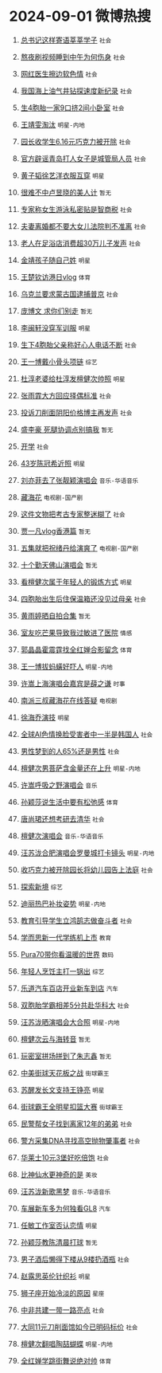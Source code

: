 # 2024-09-01 微博热搜 
1. [总书记这样寄语莘莘学子](https://m.weibo.cn/search?containerid=100103type%3D1%26t%3D10%26q%3D%23%E6%80%BB%E4%B9%A6%E8%AE%B0%E8%BF%99%E6%A0%B7%E5%AF%84%E8%AF%AD%E8%8E%98%E8%8E%98%E5%AD%A6%E5%AD%90%23&stream_entry_id=51&isnewpage=1&extparam=seat%3D1%26stream_entry_id%3D51%26pos%3D0%26q%3D%2523%25E6%2580%25BB%25E4%25B9%25A6%25E8%25AE%25B0%25E8%25BF%2599%25E6%25A0%25B7%25E5%25AF%2584%25E8%25AF%25AD%25E8%258E%2598%25E8%258E%2598%25E5%25AD%25A6%25E5%25AD%2590%2523%26cate%3D10103%26c_type%3D51%26dgr%3D0%26filter_type%3Drealtimehot%26display_time%3D1725135976%26pre_seqid%3D1725135976408023186121) `社会` 

2. [熬夜刷视频睡到中午为何伤身](https://m.weibo.cn/search?containerid=100103type%3D1%26t%3D10%26q%3D%23%E7%86%AC%E5%A4%9C%E5%88%B7%E8%A7%86%E9%A2%91%E7%9D%A1%E5%88%B0%E4%B8%AD%E5%8D%88%E4%B8%BA%E4%BD%95%E4%BC%A4%E8%BA%AB%23&stream_entry_id=31&isnewpage=1&extparam=seat%3D1%26c_type%3D31%26lcate%3D5001%26cate%3D5001%26q%3D%2523%25E7%2586%25AC%25E5%25A4%259C%25E5%2588%25B7%25E8%25A7%2586%25E9%25A2%2591%25E7%259D%25A1%25E5%2588%25B0%25E4%25B8%25AD%25E5%258D%2588%25E4%25B8%25BA%25E4%25BD%2595%25E4%25BC%25A4%25E8%25BA%25AB%2523%26stream_entry_id%3D31%26pos%3D0%26band_rank%3D1%26flag%3D2%26realpos%3D1%26dgr%3D0%26filter_type%3Drealtimehot%26display_time%3D1725135976%26pre_seqid%3D1725135976408023186121) `社会` 

3. [网红医生擦边软色情](https://m.weibo.cn/search?containerid=100103type%3D1%26t%3D10%26q%3D%23%E7%BD%91%E7%BA%A2%E5%8C%BB%E7%94%9F%E6%93%A6%E8%BE%B9%E8%BD%AF%E8%89%B2%E6%83%85%23&stream_entry_id=31&isnewpage=1&extparam=seat%3D1%26c_type%3D31%26lcate%3D5001%26cate%3D5001%26q%3D%2523%25E7%25BD%2591%25E7%25BA%25A2%25E5%258C%25BB%25E7%2594%259F%25E6%2593%25A6%25E8%25BE%25B9%25E8%25BD%25AF%25E8%2589%25B2%25E6%2583%2585%2523%26stream_entry_id%3D31%26pos%3D1%26band_rank%3D2%26flag%3D2%26realpos%3D2%26dgr%3D0%26filter_type%3Drealtimehot%26display_time%3D1725135976%26pre_seqid%3D1725135976408023186121) `社会` 

4. [我国海上油气井钻探速度新纪录](https://m.weibo.cn/search?containerid=100103type%3D1%26t%3D10%26q%3D%23%E6%88%91%E5%9B%BD%E6%B5%B7%E4%B8%8A%E6%B2%B9%E6%B0%94%E4%BA%95%E9%92%BB%E6%8E%A2%E9%80%9F%E5%BA%A6%E6%96%B0%E7%BA%AA%E5%BD%95%23&stream_entry_id=31&isnewpage=1&extparam=seat%3D1%26c_type%3D31%26lcate%3D5001%26cate%3D5001%26q%3D%2523%25E6%2588%2591%25E5%259B%25BD%25E6%25B5%25B7%25E4%25B8%258A%25E6%25B2%25B9%25E6%25B0%2594%25E4%25BA%2595%25E9%2592%25BB%25E6%258E%25A2%25E9%2580%259F%25E5%25BA%25A6%25E6%2596%25B0%25E7%25BA%25AA%25E5%25BD%2595%2523%26stream_entry_id%3D31%26pos%3D2%26band_rank%3D3%26flag%3D0%26realpos%3D3%26dgr%3D0%26filter_type%3Drealtimehot%26display_time%3D1725135976%26pre_seqid%3D1725135976408023186121) `社会` 

5. [生4胞胎一家9口挤2间小卧室](https://m.weibo.cn/search?containerid=100103type%3D1%26t%3D10%26q%3D%23%E7%94%9F4%E8%83%9E%E8%83%8E%E4%B8%80%E5%AE%B69%E5%8F%A3%E6%8C%A42%E9%97%B4%E5%B0%8F%E5%8D%A7%E5%AE%A4%23&stream_entry_id=31&isnewpage=1&extparam=seat%3D1%26c_type%3D31%26lcate%3D5001%26cate%3D5001%26q%3D%2523%25E7%2594%259F4%25E8%2583%259E%25E8%2583%258E%25E4%25B8%2580%25E5%25AE%25B69%25E5%258F%25A3%25E6%258C%25A42%25E9%2597%25B4%25E5%25B0%258F%25E5%258D%25A7%25E5%25AE%25A4%2523%26stream_entry_id%3D31%26pos%3D3%26band_rank%3D4%26flag%3D0%26realpos%3D4%26dgr%3D0%26filter_type%3Drealtimehot%26display_time%3D1725135976%26pre_seqid%3D1725135976408023186121) `社会` 

6. [王靖雯淘汰](https://m.weibo.cn/search?containerid=100103type%3D1%26t%3D10%26q%3D%E7%8E%8B%E9%9D%96%E9%9B%AF%E6%B7%98%E6%B1%B0&stream_entry_id=31&isnewpage=1&extparam=seat%3D1%26c_type%3D31%26lcate%3D5001%26cate%3D5001%26q%3D%25E7%258E%258B%25E9%259D%2596%25E9%259B%25AF%25E6%25B7%2598%25E6%25B1%25B0%26stream_entry_id%3D31%26pos%3D4%26band_rank%3D5%26flag%3D2%26realpos%3D5%26dgr%3D0%26filter_type%3Drealtimehot%26display_time%3D1725135976%26pre_seqid%3D1725135976408023186121) `明星-内地` 

7. [园长收学生6.16元巧克力被开除](https://m.weibo.cn/search?containerid=100103type%3D1%26t%3D10%26q%3D%23%E5%9B%AD%E9%95%BF%E6%94%B6%E5%AD%A6%E7%94%9F6.16%E5%85%83%E5%B7%A7%E5%85%8B%E5%8A%9B%E8%A2%AB%E5%BC%80%E9%99%A4%23&stream_entry_id=31&isnewpage=1&extparam=seat%3D1%26c_type%3D31%26lcate%3D5001%26cate%3D5001%26q%3D%2523%25E5%259B%25AD%25E9%2595%25BF%25E6%2594%25B6%25E5%25AD%25A6%25E7%2594%259F6.16%25E5%2585%2583%25E5%25B7%25A7%25E5%2585%258B%25E5%258A%259B%25E8%25A2%25AB%25E5%25BC%2580%25E9%2599%25A4%2523%26stream_entry_id%3D31%26pos%3D5%26band_rank%3D6%26flag%3D0%26realpos%3D6%26dgr%3D0%26filter_type%3Drealtimehot%26display_time%3D1725135976%26pre_seqid%3D1725135976408023186121) `社会` 

8. [官方辟谣青岛打人女子是城管局人员](https://m.weibo.cn/search?containerid=100103type%3D1%26t%3D10%26q%3D%23%E5%AE%98%E6%96%B9%E8%BE%9F%E8%B0%A3%E9%9D%92%E5%B2%9B%E6%89%93%E4%BA%BA%E5%A5%B3%E5%AD%90%E6%98%AF%E5%9F%8E%E7%AE%A1%E5%B1%80%E4%BA%BA%E5%91%98%23&stream_entry_id=31&isnewpage=1&extparam=seat%3D1%26pos%3D6%26band_rank%3D7%26cate%3D5001%26is_ad_pos%3D1%26q%3D%2523%25E5%25AE%2598%25E6%2596%25B9%25E8%25BE%259F%25E8%25B0%25A3%25E9%259D%2592%25E5%25B2%259B%25E6%2589%2593%25E4%25BA%25BA%25E5%25A5%25B3%25E5%25AD%2590%25E6%2598%25AF%25E5%259F%258E%25E7%25AE%25A1%25E5%25B1%2580%25E4%25BA%25BA%25E5%2591%2598%2523%26stream_entry_id%3D31%26adid%3D252970%26dgr%3D0%26c_type%3D31%26lcate%3D5001%26filter_type%3Drealtimehot%26display_time%3D1725135976%26pre_seqid%3D1725135976408023186121) `社会` 

9. [黄子韬徐艺洋衣服互穿](https://m.weibo.cn/search?containerid=100103type%3D1%26t%3D10%26q%3D%23%E9%BB%84%E5%AD%90%E9%9F%AC%E5%BE%90%E8%89%BA%E6%B4%8B%E8%A1%A3%E6%9C%8D%E4%BA%92%E7%A9%BF%23&stream_entry_id=31&isnewpage=1&extparam=seat%3D1%26c_type%3D31%26lcate%3D5001%26cate%3D5001%26q%3D%2523%25E9%25BB%2584%25E5%25AD%2590%25E9%259F%25AC%25E5%25BE%2590%25E8%2589%25BA%25E6%25B4%258B%25E8%25A1%25A3%25E6%259C%258D%25E4%25BA%2592%25E7%25A9%25BF%2523%26stream_entry_id%3D31%26pos%3D7%26band_rank%3D7%26flag%3D2%26realpos%3D7%26dgr%3D0%26filter_type%3Drealtimehot%26display_time%3D1725135976%26pre_seqid%3D1725135976408023186121) `明星` 

10. [很难不中卢昱晓的美人计](https://m.weibo.cn/search?containerid=100103type%3D1%26t%3D10%26q%3D%E5%BE%88%E9%9A%BE%E4%B8%8D%E4%B8%AD%E5%8D%A2%E6%98%B1%E6%99%93%E7%9A%84%E7%BE%8E%E4%BA%BA%E8%AE%A1&stream_entry_id=31&isnewpage=1&extparam=seat%3D1%26c_type%3D31%26lcate%3D5001%26cate%3D5001%26q%3D%25E5%25BE%2588%25E9%259A%25BE%25E4%25B8%258D%25E4%25B8%25AD%25E5%258D%25A2%25E6%2598%25B1%25E6%2599%2593%25E7%259A%2584%25E7%25BE%258E%25E4%25BA%25BA%25E8%25AE%25A1%26stream_entry_id%3D31%26pos%3D8%26band_rank%3D8%26flag%3D2%26realpos%3D8%26dgr%3D0%26filter_type%3Drealtimehot%26display_time%3D1725135976%26pre_seqid%3D1725135976408023186121) `暂无` 

11. [专家称女生游泳私密贴是智商税](https://m.weibo.cn/search?containerid=100103type%3D1%26t%3D10%26q%3D%23%E4%B8%93%E5%AE%B6%E7%A7%B0%E5%A5%B3%E7%94%9F%E6%B8%B8%E6%B3%B3%E7%A7%81%E5%AF%86%E8%B4%B4%E6%98%AF%E6%99%BA%E5%95%86%E7%A8%8E%23&stream_entry_id=31&isnewpage=1&extparam=seat%3D1%26c_type%3D31%26lcate%3D5001%26cate%3D5001%26q%3D%2523%25E4%25B8%2593%25E5%25AE%25B6%25E7%25A7%25B0%25E5%25A5%25B3%25E7%2594%259F%25E6%25B8%25B8%25E6%25B3%25B3%25E7%25A7%2581%25E5%25AF%2586%25E8%25B4%25B4%25E6%2598%25AF%25E6%2599%25BA%25E5%2595%2586%25E7%25A8%258E%2523%26stream_entry_id%3D31%26pos%3D9%26band_rank%3D9%26flag%3D0%26realpos%3D9%26dgr%3D0%26filter_type%3Drealtimehot%26display_time%3D1725135976%26pre_seqid%3D1725135976408023186121) `社会` 

12. [夫妻离婚都不要大女儿法院判不准离](https://m.weibo.cn/search?containerid=100103type%3D1%26t%3D10%26q%3D%23%E5%A4%AB%E5%A6%BB%E7%A6%BB%E5%A9%9A%E9%83%BD%E4%B8%8D%E8%A6%81%E5%A4%A7%E5%A5%B3%E5%84%BF%E6%B3%95%E9%99%A2%E5%88%A4%E4%B8%8D%E5%87%86%E7%A6%BB%23&stream_entry_id=31&isnewpage=1&extparam=seat%3D1%26c_type%3D31%26lcate%3D5001%26cate%3D5001%26q%3D%2523%25E5%25A4%25AB%25E5%25A6%25BB%25E7%25A6%25BB%25E5%25A9%259A%25E9%2583%25BD%25E4%25B8%258D%25E8%25A6%2581%25E5%25A4%25A7%25E5%25A5%25B3%25E5%2584%25BF%25E6%25B3%2595%25E9%2599%25A2%25E5%2588%25A4%25E4%25B8%258D%25E5%2587%2586%25E7%25A6%25BB%2523%26stream_entry_id%3D31%26pos%3D10%26band_rank%3D10%26flag%3D0%26realpos%3D10%26dgr%3D0%26filter_type%3Drealtimehot%26display_time%3D1725135976%26pre_seqid%3D1725135976408023186121) `社会` 

13. [老人在足浴店消费超30万儿子发声](https://m.weibo.cn/search?containerid=100103type%3D1%26t%3D10%26q%3D%23%E8%80%81%E4%BA%BA%E5%9C%A8%E8%B6%B3%E6%B5%B4%E5%BA%97%E6%B6%88%E8%B4%B9%E8%B6%8530%E4%B8%87%E5%84%BF%E5%AD%90%E5%8F%91%E5%A3%B0%23&stream_entry_id=31&isnewpage=1&extparam=seat%3D1%26c_type%3D31%26lcate%3D5001%26cate%3D5001%26q%3D%2523%25E8%2580%2581%25E4%25BA%25BA%25E5%259C%25A8%25E8%25B6%25B3%25E6%25B5%25B4%25E5%25BA%2597%25E6%25B6%2588%25E8%25B4%25B9%25E8%25B6%258530%25E4%25B8%2587%25E5%2584%25BF%25E5%25AD%2590%25E5%258F%2591%25E5%25A3%25B0%2523%26stream_entry_id%3D31%26pos%3D11%26band_rank%3D11%26flag%3D0%26realpos%3D11%26dgr%3D0%26filter_type%3Drealtimehot%26display_time%3D1725135976%26pre_seqid%3D1725135976408023186121) `社会` 

14. [金靖孩子随自己姓](https://m.weibo.cn/search?containerid=100103type%3D1%26t%3D10%26q%3D%23%E9%87%91%E9%9D%96%E5%AD%A9%E5%AD%90%E9%9A%8F%E8%87%AA%E5%B7%B1%E5%A7%93%23&stream_entry_id=31&isnewpage=1&extparam=seat%3D1%26c_type%3D31%26lcate%3D5001%26cate%3D5001%26q%3D%2523%25E9%2587%2591%25E9%259D%2596%25E5%25AD%25A9%25E5%25AD%2590%25E9%259A%258F%25E8%2587%25AA%25E5%25B7%25B1%25E5%25A7%2593%2523%26stream_entry_id%3D31%26pos%3D12%26band_rank%3D12%26flag%3D0%26realpos%3D12%26dgr%3D0%26filter_type%3Drealtimehot%26display_time%3D1725135976%26pre_seqid%3D1725135976408023186121) `明星` 

15. [王楚钦访港日vlog](https://m.weibo.cn/search?containerid=100103type%3D1%26t%3D10%26q%3D%23%E7%8E%8B%E6%A5%9A%E9%92%A6%E8%AE%BF%E6%B8%AF%E6%97%A5vlog%23&stream_entry_id=31&isnewpage=1&extparam=seat%3D1%26c_type%3D31%26lcate%3D5001%26cate%3D5001%26q%3D%2523%25E7%258E%258B%25E6%25A5%259A%25E9%2592%25A6%25E8%25AE%25BF%25E6%25B8%25AF%25E6%2597%25A5vlog%2523%26stream_entry_id%3D31%26pos%3D13%26band_rank%3D13%26flag%3D0%26realpos%3D13%26dgr%3D0%26filter_type%3Drealtimehot%26display_time%3D1725135976%26pre_seqid%3D1725135976408023186121) `体育` 

16. [乌克兰要求蒙古国逮捕普京](https://m.weibo.cn/search?containerid=100103type%3D1%26t%3D10%26q%3D%23%E4%B9%8C%E5%85%8B%E5%85%B0%E8%A6%81%E6%B1%82%E8%92%99%E5%8F%A4%E5%9B%BD%E9%80%AE%E6%8D%95%E6%99%AE%E4%BA%AC%23&stream_entry_id=31&isnewpage=1&extparam=seat%3D1%26c_type%3D31%26lcate%3D5001%26cate%3D5001%26q%3D%2523%25E4%25B9%258C%25E5%2585%258B%25E5%2585%25B0%25E8%25A6%2581%25E6%25B1%2582%25E8%2592%2599%25E5%258F%25A4%25E5%259B%25BD%25E9%2580%25AE%25E6%258D%2595%25E6%2599%25AE%25E4%25BA%25AC%2523%26stream_entry_id%3D31%26pos%3D14%26band_rank%3D14%26flag%3D0%26realpos%3D14%26dgr%3D0%26filter_type%3Drealtimehot%26display_time%3D1725135976%26pre_seqid%3D1725135976408023186121) `社会` 

17. [庞博文 求你们别走](https://m.weibo.cn/search?containerid=100103type%3D1%26t%3D10%26q%3D%E5%BA%9E%E5%8D%9A%E6%96%87+%E6%B1%82%E4%BD%A0%E4%BB%AC%E5%88%AB%E8%B5%B0&stream_entry_id=31&isnewpage=1&extparam=seat%3D1%26c_type%3D31%26lcate%3D5001%26cate%3D5001%26q%3D%25E5%25BA%259E%25E5%258D%259A%25E6%2596%2587%2520%25E6%25B1%2582%25E4%25BD%25A0%25E4%25BB%25AC%25E5%2588%25AB%25E8%25B5%25B0%26stream_entry_id%3D31%26pos%3D15%26band_rank%3D15%26flag%3D0%26realpos%3D15%26dgr%3D0%26filter_type%3Drealtimehot%26display_time%3D1725135976%26pre_seqid%3D1725135976408023186121) `暂无` 

18. [李闽轩没穿军训服](https://m.weibo.cn/search?containerid=100103type%3D1%26t%3D10%26q%3D%23%E6%9D%8E%E9%97%BD%E8%BD%A9%E6%B2%A1%E7%A9%BF%E5%86%9B%E8%AE%AD%E6%9C%8D%23&stream_entry_id=31&isnewpage=1&extparam=seat%3D1%26c_type%3D31%26lcate%3D5001%26cate%3D5001%26q%3D%2523%25E6%259D%258E%25E9%2597%25BD%25E8%25BD%25A9%25E6%25B2%25A1%25E7%25A9%25BF%25E5%2586%259B%25E8%25AE%25AD%25E6%259C%258D%2523%26stream_entry_id%3D31%26pos%3D16%26band_rank%3D16%26flag%3D0%26realpos%3D16%26dgr%3D0%26filter_type%3Drealtimehot%26display_time%3D1725135976%26pre_seqid%3D1725135976408023186121) `明星` 

19. [生下4胞胎父亲称好心人电话不断](https://m.weibo.cn/search?containerid=100103type%3D1%26t%3D10%26q%3D%23%E7%94%9F%E4%B8%8B4%E8%83%9E%E8%83%8E%E7%88%B6%E4%BA%B2%E7%A7%B0%E5%A5%BD%E5%BF%83%E4%BA%BA%E7%94%B5%E8%AF%9D%E4%B8%8D%E6%96%AD%23&stream_entry_id=31&isnewpage=1&extparam=seat%3D1%26c_type%3D31%26lcate%3D5001%26cate%3D5001%26q%3D%2523%25E7%2594%259F%25E4%25B8%258B4%25E8%2583%259E%25E8%2583%258E%25E7%2588%25B6%25E4%25BA%25B2%25E7%25A7%25B0%25E5%25A5%25BD%25E5%25BF%2583%25E4%25BA%25BA%25E7%2594%25B5%25E8%25AF%259D%25E4%25B8%258D%25E6%2596%25AD%2523%26stream_entry_id%3D31%26pos%3D17%26band_rank%3D17%26flag%3D0%26realpos%3D17%26dgr%3D0%26filter_type%3Drealtimehot%26display_time%3D1725135976%26pre_seqid%3D1725135976408023186121) `社会` 

20. [王一博戴小骨头项链](https://m.weibo.cn/search?containerid=100103type%3D1%26t%3D10%26q%3D%23%E7%8E%8B%E4%B8%80%E5%8D%9A%E6%88%B4%E5%B0%8F%E9%AA%A8%E5%A4%B4%E9%A1%B9%E9%93%BE%23&stream_entry_id=31&isnewpage=1&extparam=seat%3D1%26c_type%3D31%26lcate%3D5001%26cate%3D5001%26q%3D%2523%25E7%258E%258B%25E4%25B8%2580%25E5%258D%259A%25E6%2588%25B4%25E5%25B0%258F%25E9%25AA%25A8%25E5%25A4%25B4%25E9%25A1%25B9%25E9%2593%25BE%2523%26stream_entry_id%3D31%26pos%3D18%26band_rank%3D18%26flag%3D0%26realpos%3D18%26dgr%3D0%26filter_type%3Drealtimehot%26display_time%3D1725135976%26pre_seqid%3D1725135976408023186121) `综艺` 

21. [杜淳老婆给杜淳发檀健次帅照](https://m.weibo.cn/search?containerid=100103type%3D1%26t%3D10%26q%3D%23%E6%9D%9C%E6%B7%B3%E8%80%81%E5%A9%86%E7%BB%99%E6%9D%9C%E6%B7%B3%E5%8F%91%E6%AA%80%E5%81%A5%E6%AC%A1%E5%B8%85%E7%85%A7%23&stream_entry_id=31&isnewpage=1&extparam=seat%3D1%26c_type%3D31%26lcate%3D5001%26cate%3D5001%26q%3D%2523%25E6%259D%259C%25E6%25B7%25B3%25E8%2580%2581%25E5%25A9%2586%25E7%25BB%2599%25E6%259D%259C%25E6%25B7%25B3%25E5%258F%2591%25E6%25AA%2580%25E5%2581%25A5%25E6%25AC%25A1%25E5%25B8%2585%25E7%2585%25A7%2523%26stream_entry_id%3D31%26pos%3D19%26band_rank%3D19%26flag%3D0%26realpos%3D19%26dgr%3D0%26filter_type%3Drealtimehot%26display_time%3D1725135976%26pre_seqid%3D1725135976408023186121) `明星` 

22. [张雨霏大方回应择偶标准](https://m.weibo.cn/search?containerid=100103type%3D1%26t%3D10%26q%3D%23%E5%BC%A0%E9%9B%A8%E9%9C%8F%E5%A4%A7%E6%96%B9%E5%9B%9E%E5%BA%94%E6%8B%A9%E5%81%B6%E6%A0%87%E5%87%86%23&stream_entry_id=31&isnewpage=1&extparam=seat%3D1%26c_type%3D31%26lcate%3D5001%26cate%3D5001%26q%3D%2523%25E5%25BC%25A0%25E9%259B%25A8%25E9%259C%258F%25E5%25A4%25A7%25E6%2596%25B9%25E5%259B%259E%25E5%25BA%2594%25E6%258B%25A9%25E5%2581%25B6%25E6%25A0%2587%25E5%2587%2586%2523%26stream_entry_id%3D31%26pos%3D20%26band_rank%3D20%26flag%3D0%26realpos%3D20%26dgr%3D0%26filter_type%3Drealtimehot%26display_time%3D1725135976%26pre_seqid%3D1725135976408023186121) `社会` 

23. [投诉刀削面阴阳价格博主再发声](https://m.weibo.cn/search?containerid=100103type%3D1%26t%3D10%26q%3D%23%E6%8A%95%E8%AF%89%E5%88%80%E5%89%8A%E9%9D%A2%E9%98%B4%E9%98%B3%E4%BB%B7%E6%A0%BC%E5%8D%9A%E4%B8%BB%E5%86%8D%E5%8F%91%E5%A3%B0%23&stream_entry_id=31&isnewpage=1&extparam=seat%3D1%26c_type%3D31%26lcate%3D5001%26cate%3D5001%26q%3D%2523%25E6%258A%2595%25E8%25AF%2589%25E5%2588%2580%25E5%2589%258A%25E9%259D%25A2%25E9%2598%25B4%25E9%2598%25B3%25E4%25BB%25B7%25E6%25A0%25BC%25E5%258D%259A%25E4%25B8%25BB%25E5%2586%258D%25E5%258F%2591%25E5%25A3%25B0%2523%26stream_entry_id%3D31%26pos%3D21%26band_rank%3D21%26flag%3D0%26realpos%3D21%26dgr%3D0%26filter_type%3Drealtimehot%26display_time%3D1725135976%26pre_seqid%3D1725135976408023186121) `社会` 

24. [盛李豪 死腿协调点别搞我](https://m.weibo.cn/search?containerid=100103type%3D1%26t%3D10%26q%3D%E7%9B%9B%E6%9D%8E%E8%B1%AA+%E6%AD%BB%E8%85%BF%E5%8D%8F%E8%B0%83%E7%82%B9%E5%88%AB%E6%90%9E%E6%88%91&stream_entry_id=31&isnewpage=1&extparam=seat%3D1%26c_type%3D31%26lcate%3D5001%26cate%3D5001%26q%3D%25E7%259B%259B%25E6%259D%258E%25E8%25B1%25AA%2520%25E6%25AD%25BB%25E8%2585%25BF%25E5%258D%258F%25E8%25B0%2583%25E7%2582%25B9%25E5%2588%25AB%25E6%2590%259E%25E6%2588%2591%26stream_entry_id%3D31%26pos%3D22%26band_rank%3D22%26flag%3D0%26realpos%3D22%26dgr%3D0%26filter_type%3Drealtimehot%26display_time%3D1725135976%26pre_seqid%3D1725135976408023186121) `暂无` 

25. [开学](https://m.weibo.cn/search?containerid=100103type%3D1%26t%3D10%26q%3D%E5%BC%80%E5%AD%A6&stream_entry_id=31&isnewpage=1&extparam=seat%3D1%26c_type%3D31%26lcate%3D5001%26cate%3D5001%26q%3D%25E5%25BC%2580%25E5%25AD%25A6%26stream_entry_id%3D31%26pos%3D23%26band_rank%3D23%26flag%3D0%26realpos%3D23%26dgr%3D0%26filter_type%3Drealtimehot%26display_time%3D1725135976%26pre_seqid%3D1725135976408023186121) `社会` 

26. [43岁陈冠希近照](https://m.weibo.cn/search?containerid=100103type%3D1%26t%3D10%26q%3D%2343%E5%B2%81%E9%99%88%E5%86%A0%E5%B8%8C%E8%BF%91%E7%85%A7%23&stream_entry_id=31&isnewpage=1&extparam=seat%3D1%26c_type%3D31%26lcate%3D5001%26cate%3D5001%26q%3D%252343%25E5%25B2%2581%25E9%2599%2588%25E5%2586%25A0%25E5%25B8%258C%25E8%25BF%2591%25E7%2585%25A7%2523%26stream_entry_id%3D31%26pos%3D24%26band_rank%3D24%26flag%3D0%26realpos%3D24%26dgr%3D0%26filter_type%3Drealtimehot%26display_time%3D1725135976%26pre_seqid%3D1725135976408023186121) `明星` 

27. [刘亦菲去了张靓颖演唱会](https://m.weibo.cn/search?containerid=100103type%3D1%26t%3D10%26q%3D%23%E5%88%98%E4%BA%A6%E8%8F%B2%E5%8E%BB%E4%BA%86%E5%BC%A0%E9%9D%93%E9%A2%96%E6%BC%94%E5%94%B1%E4%BC%9A%23&stream_entry_id=31&isnewpage=1&extparam=seat%3D1%26c_type%3D31%26lcate%3D5001%26cate%3D5001%26q%3D%2523%25E5%2588%2598%25E4%25BA%25A6%25E8%258F%25B2%25E5%258E%25BB%25E4%25BA%2586%25E5%25BC%25A0%25E9%259D%2593%25E9%25A2%2596%25E6%25BC%2594%25E5%2594%25B1%25E4%25BC%259A%2523%26stream_entry_id%3D31%26pos%3D25%26band_rank%3D25%26flag%3D0%26realpos%3D25%26dgr%3D0%26filter_type%3Drealtimehot%26display_time%3D1725135976%26pre_seqid%3D1725135976408023186121) `音乐-华语音乐` 

28. [藏海花](https://m.weibo.cn/search?containerid=100103type%3D1%26t%3D10%26q%3D%E8%97%8F%E6%B5%B7%E8%8A%B1&stream_entry_id=31&isnewpage=1&extparam=seat%3D1%26c_type%3D31%26lcate%3D5001%26cate%3D5001%26q%3D%25E8%2597%258F%25E6%25B5%25B7%25E8%258A%25B1%26stream_entry_id%3D31%26pos%3D26%26band_rank%3D26%26flag%3D0%26realpos%3D26%26dgr%3D0%26filter_type%3Drealtimehot%26display_time%3D1725135976%26pre_seqid%3D1725135976408023186121) `电视剧-国产剧` 

29. [这件文物把考古专家整迷糊了](https://m.weibo.cn/search?containerid=100103type%3D1%26t%3D10%26q%3D%23%E8%BF%99%E4%BB%B6%E6%96%87%E7%89%A9%E6%8A%8A%E8%80%83%E5%8F%A4%E4%B8%93%E5%AE%B6%E6%95%B4%E8%BF%B7%E7%B3%8A%E4%BA%86%23&stream_entry_id=31&isnewpage=1&extparam=seat%3D1%26c_type%3D31%26lcate%3D5001%26cate%3D5001%26q%3D%2523%25E8%25BF%2599%25E4%25BB%25B6%25E6%2596%2587%25E7%2589%25A9%25E6%258A%258A%25E8%2580%2583%25E5%258F%25A4%25E4%25B8%2593%25E5%25AE%25B6%25E6%2595%25B4%25E8%25BF%25B7%25E7%25B3%258A%25E4%25BA%2586%2523%26stream_entry_id%3D31%26pos%3D27%26band_rank%3D27%26flag%3D0%26realpos%3D27%26dgr%3D0%26filter_type%3Drealtimehot%26display_time%3D1725135976%26pre_seqid%3D1725135976408023186121) `社会` 

30. [贾一凡vlog香港篇](https://m.weibo.cn/search?containerid=100103type%3D1%26t%3D10%26q%3D%E8%B4%BE%E4%B8%80%E5%87%A1vlog%E9%A6%99%E6%B8%AF%E7%AF%87&stream_entry_id=31&isnewpage=1&extparam=seat%3D1%26c_type%3D31%26lcate%3D5001%26cate%3D5001%26q%3D%25E8%25B4%25BE%25E4%25B8%2580%25E5%2587%25A1vlog%25E9%25A6%2599%25E6%25B8%25AF%25E7%25AF%2587%26stream_entry_id%3D31%26pos%3D28%26band_rank%3D28%26flag%3D0%26realpos%3D28%26dgr%3D0%26filter_type%3Drealtimehot%26display_time%3D1725135976%26pre_seqid%3D1725135976408023186121) `暂无` 

31. [五集就把祝绪丹给演爽了](https://m.weibo.cn/search?containerid=100103type%3D1%26t%3D10%26q%3D%E4%BA%94%E9%9B%86%E5%B0%B1%E6%8A%8A%E7%A5%9D%E7%BB%AA%E4%B8%B9%E7%BB%99%E6%BC%94%E7%88%BD%E4%BA%86&stream_entry_id=31&isnewpage=1&extparam=seat%3D1%26c_type%3D31%26lcate%3D5001%26cate%3D5001%26q%3D%25E4%25BA%2594%25E9%259B%2586%25E5%25B0%25B1%25E6%258A%258A%25E7%25A5%259D%25E7%25BB%25AA%25E4%25B8%25B9%25E7%25BB%2599%25E6%25BC%2594%25E7%2588%25BD%25E4%25BA%2586%26stream_entry_id%3D31%26pos%3D29%26band_rank%3D29%26flag%3D0%26realpos%3D29%26dgr%3D0%26filter_type%3Drealtimehot%26display_time%3D1725135976%26pre_seqid%3D1725135976408023186121) `电视剧-国产剧` 

32. [十个勤天佛山演唱会](https://m.weibo.cn/search?containerid=100103type%3D1%26t%3D10%26q%3D%E5%8D%81%E4%B8%AA%E5%8B%A4%E5%A4%A9%E4%BD%9B%E5%B1%B1%E6%BC%94%E5%94%B1%E4%BC%9A&stream_entry_id=31&isnewpage=1&extparam=seat%3D1%26c_type%3D31%26lcate%3D5001%26cate%3D5001%26q%3D%25E5%258D%2581%25E4%25B8%25AA%25E5%258B%25A4%25E5%25A4%25A9%25E4%25BD%259B%25E5%25B1%25B1%25E6%25BC%2594%25E5%2594%25B1%25E4%25BC%259A%26stream_entry_id%3D31%26pos%3D30%26band_rank%3D30%26flag%3D0%26realpos%3D30%26dgr%3D0%26filter_type%3Drealtimehot%26display_time%3D1725135976%26pre_seqid%3D1725135976408023186121) `暂无` 

33. [看檀健次属于年轻人的锻炼方式](https://m.weibo.cn/search?containerid=100103type%3D1%26t%3D10%26q%3D%E7%9C%8B%E6%AA%80%E5%81%A5%E6%AC%A1%E5%B1%9E%E4%BA%8E%E5%B9%B4%E8%BD%BB%E4%BA%BA%E7%9A%84%E9%94%BB%E7%82%BC%E6%96%B9%E5%BC%8F&stream_entry_id=31&isnewpage=1&extparam=seat%3D1%26c_type%3D31%26lcate%3D5001%26cate%3D5001%26q%3D%25E7%259C%258B%25E6%25AA%2580%25E5%2581%25A5%25E6%25AC%25A1%25E5%25B1%259E%25E4%25BA%258E%25E5%25B9%25B4%25E8%25BD%25BB%25E4%25BA%25BA%25E7%259A%2584%25E9%2594%25BB%25E7%2582%25BC%25E6%2596%25B9%25E5%25BC%258F%26stream_entry_id%3D31%26pos%3D31%26band_rank%3D31%26flag%3D0%26realpos%3D31%26dgr%3D0%26filter_type%3Drealtimehot%26display_time%3D1725135976%26pre_seqid%3D1725135976408023186121) `明星` 

34. [四胞胎出生后住保温箱还没见过母亲](https://m.weibo.cn/search?containerid=100103type%3D1%26t%3D10%26q%3D%23%E5%9B%9B%E8%83%9E%E8%83%8E%E5%87%BA%E7%94%9F%E5%90%8E%E4%BD%8F%E4%BF%9D%E6%B8%A9%E7%AE%B1%E8%BF%98%E6%B2%A1%E8%A7%81%E8%BF%87%E6%AF%8D%E4%BA%B2%23&stream_entry_id=31&isnewpage=1&extparam=seat%3D1%26c_type%3D31%26lcate%3D5001%26cate%3D5001%26q%3D%2523%25E5%259B%259B%25E8%2583%259E%25E8%2583%258E%25E5%2587%25BA%25E7%2594%259F%25E5%2590%258E%25E4%25BD%258F%25E4%25BF%259D%25E6%25B8%25A9%25E7%25AE%25B1%25E8%25BF%2598%25E6%25B2%25A1%25E8%25A7%2581%25E8%25BF%2587%25E6%25AF%258D%25E4%25BA%25B2%2523%26stream_entry_id%3D31%26pos%3D32%26band_rank%3D32%26flag%3D0%26realpos%3D32%26dgr%3D0%26filter_type%3Drealtimehot%26display_time%3D1725135976%26pre_seqid%3D1725135976408023186121) `社会` 

35. [黄雨婷晒自拍合集](https://m.weibo.cn/search?containerid=100103type%3D1%26t%3D10%26q%3D%E9%BB%84%E9%9B%A8%E5%A9%B7%E6%99%92%E8%87%AA%E6%8B%8D%E5%90%88%E9%9B%86&stream_entry_id=31&isnewpage=1&extparam=seat%3D1%26c_type%3D31%26lcate%3D5001%26cate%3D5001%26q%3D%25E9%25BB%2584%25E9%259B%25A8%25E5%25A9%25B7%25E6%2599%2592%25E8%2587%25AA%25E6%258B%258D%25E5%2590%2588%25E9%259B%2586%26stream_entry_id%3D31%26pos%3D33%26band_rank%3D33%26flag%3D0%26realpos%3D33%26dgr%3D0%26filter_type%3Drealtimehot%26display_time%3D1725135976%26pre_seqid%3D1725135976408023186121) `暂无` 

36. [室友吃芒果导致我过敏进了医院](https://m.weibo.cn/search?containerid=100103type%3D1%26t%3D10%26q%3D%23%E5%AE%A4%E5%8F%8B%E5%90%83%E8%8A%92%E6%9E%9C%E5%AF%BC%E8%87%B4%E6%88%91%E8%BF%87%E6%95%8F%E8%BF%9B%E4%BA%86%E5%8C%BB%E9%99%A2%23&stream_entry_id=31&isnewpage=1&extparam=seat%3D1%26c_type%3D31%26lcate%3D5001%26cate%3D5001%26q%3D%2523%25E5%25AE%25A4%25E5%258F%258B%25E5%2590%2583%25E8%258A%2592%25E6%259E%259C%25E5%25AF%25BC%25E8%2587%25B4%25E6%2588%2591%25E8%25BF%2587%25E6%2595%258F%25E8%25BF%259B%25E4%25BA%2586%25E5%258C%25BB%25E9%2599%25A2%2523%26stream_entry_id%3D31%26pos%3D34%26band_rank%3D34%26flag%3D0%26realpos%3D34%26dgr%3D0%26filter_type%3Drealtimehot%26display_time%3D1725135976%26pre_seqid%3D1725135976408023186121) `情感` 

37. [郭晶晶霍震霆找全红婵合影留念](https://m.weibo.cn/search?containerid=100103type%3D1%26t%3D10%26q%3D%23%E9%83%AD%E6%99%B6%E6%99%B6%E9%9C%8D%E9%9C%87%E9%9C%86%E6%89%BE%E5%85%A8%E7%BA%A2%E5%A9%B5%E5%90%88%E5%BD%B1%E7%95%99%E5%BF%B5%23&stream_entry_id=31&isnewpage=1&extparam=seat%3D1%26c_type%3D31%26lcate%3D5001%26cate%3D5001%26q%3D%2523%25E9%2583%25AD%25E6%2599%25B6%25E6%2599%25B6%25E9%259C%258D%25E9%259C%2587%25E9%259C%2586%25E6%2589%25BE%25E5%2585%25A8%25E7%25BA%25A2%25E5%25A9%25B5%25E5%2590%2588%25E5%25BD%25B1%25E7%2595%2599%25E5%25BF%25B5%2523%26stream_entry_id%3D31%26pos%3D35%26band_rank%3D35%26flag%3D0%26realpos%3D35%26dgr%3D0%26filter_type%3Drealtimehot%26display_time%3D1725135976%26pre_seqid%3D1725135976408023186121) `体育` 

38. [王一博拔蚂蟥好吓人](https://m.weibo.cn/search?containerid=100103type%3D1%26t%3D10%26q%3D%23%E7%8E%8B%E4%B8%80%E5%8D%9A%E6%8B%94%E8%9A%82%E8%9F%A5%E5%A5%BD%E5%90%93%E4%BA%BA%23&stream_entry_id=31&isnewpage=1&extparam=seat%3D1%26c_type%3D31%26lcate%3D5001%26cate%3D5001%26q%3D%2523%25E7%258E%258B%25E4%25B8%2580%25E5%258D%259A%25E6%258B%2594%25E8%259A%2582%25E8%259F%25A5%25E5%25A5%25BD%25E5%2590%2593%25E4%25BA%25BA%2523%26stream_entry_id%3D31%26pos%3D36%26band_rank%3D36%26flag%3D0%26realpos%3D36%26dgr%3D0%26filter_type%3Drealtimehot%26display_time%3D1725135976%26pre_seqid%3D1725135976408023186121) `明星-内地` 

39. [许嵩上海演唱会嘉宾是薛之谦](https://m.weibo.cn/search?containerid=100103type%3D1%26t%3D10%26q%3D%E8%AE%B8%E5%B5%A9%E4%B8%8A%E6%B5%B7%E6%BC%94%E5%94%B1%E4%BC%9A%E5%98%89%E5%AE%BE%E6%98%AF%E8%96%9B%E4%B9%8B%E8%B0%A6&stream_entry_id=31&isnewpage=1&extparam=seat%3D1%26c_type%3D31%26lcate%3D5001%26cate%3D5001%26q%3D%25E8%25AE%25B8%25E5%25B5%25A9%25E4%25B8%258A%25E6%25B5%25B7%25E6%25BC%2594%25E5%2594%25B1%25E4%25BC%259A%25E5%2598%2589%25E5%25AE%25BE%25E6%2598%25AF%25E8%2596%259B%25E4%25B9%258B%25E8%25B0%25A6%26stream_entry_id%3D31%26pos%3D37%26band_rank%3D37%26flag%3D0%26realpos%3D37%26dgr%3D0%26filter_type%3Drealtimehot%26display_time%3D1725135976%26pre_seqid%3D1725135976408023186121) `时事` 

40. [南派三叔藏海花在线答疑](https://m.weibo.cn/search?containerid=100103type%3D1%26t%3D10%26q%3D%23%E5%8D%97%E6%B4%BE%E4%B8%89%E5%8F%94%E8%97%8F%E6%B5%B7%E8%8A%B1%E5%9C%A8%E7%BA%BF%E7%AD%94%E7%96%91%23&stream_entry_id=31&isnewpage=1&extparam=seat%3D1%26c_type%3D31%26lcate%3D5001%26cate%3D5001%26q%3D%2523%25E5%258D%2597%25E6%25B4%25BE%25E4%25B8%2589%25E5%258F%2594%25E8%2597%258F%25E6%25B5%25B7%25E8%258A%25B1%25E5%259C%25A8%25E7%25BA%25BF%25E7%25AD%2594%25E7%2596%2591%2523%26stream_entry_id%3D31%26pos%3D38%26band_rank%3D38%26flag%3D0%26realpos%3D38%26dgr%3D0%26filter_type%3Drealtimehot%26display_time%3D1725135976%26pre_seqid%3D1725135976408023186121) `电视剧` 

41. [徐海乔演技](https://m.weibo.cn/search?containerid=100103type%3D1%26t%3D10%26q%3D%E5%BE%90%E6%B5%B7%E4%B9%94%E6%BC%94%E6%8A%80&stream_entry_id=31&isnewpage=1&extparam=seat%3D1%26c_type%3D31%26lcate%3D5001%26cate%3D5001%26q%3D%25E5%25BE%2590%25E6%25B5%25B7%25E4%25B9%2594%25E6%25BC%2594%25E6%258A%2580%26stream_entry_id%3D31%26pos%3D39%26band_rank%3D39%26flag%3D0%26realpos%3D39%26dgr%3D0%26filter_type%3Drealtimehot%26display_time%3D1725135976%26pre_seqid%3D1725135976408023186121) `明星` 

42. [全球AI色情换脸受害者中一半是韩国人](https://m.weibo.cn/search?containerid=100103type%3D1%26t%3D10%26q%3D%23%E5%85%A8%E7%90%83AI%E8%89%B2%E6%83%85%E6%8D%A2%E8%84%B8%E5%8F%97%E5%AE%B3%E8%80%85%E4%B8%AD%E4%B8%80%E5%8D%8A%E6%98%AF%E9%9F%A9%E5%9B%BD%E4%BA%BA%23&stream_entry_id=31&isnewpage=1&extparam=seat%3D1%26c_type%3D31%26lcate%3D5001%26cate%3D5001%26q%3D%2523%25E5%2585%25A8%25E7%2590%2583AI%25E8%2589%25B2%25E6%2583%2585%25E6%258D%25A2%25E8%2584%25B8%25E5%258F%2597%25E5%25AE%25B3%25E8%2580%2585%25E4%25B8%25AD%25E4%25B8%2580%25E5%258D%258A%25E6%2598%25AF%25E9%259F%25A9%25E5%259B%25BD%25E4%25BA%25BA%2523%26stream_entry_id%3D31%26pos%3D40%26band_rank%3D40%26flag%3D0%26realpos%3D40%26dgr%3D0%26filter_type%3Drealtimehot%26display_time%3D1725135976%26pre_seqid%3D1725135976408023186121) `社会` 

43. [男性梦到的人65%还是男性](https://m.weibo.cn/search?containerid=100103type%3D1%26t%3D10%26q%3D%23%E7%94%B7%E6%80%A7%E6%A2%A6%E5%88%B0%E7%9A%84%E4%BA%BA65%25%E8%BF%98%E6%98%AF%E7%94%B7%E6%80%A7%23&stream_entry_id=31&isnewpage=1&extparam=seat%3D1%26c_type%3D31%26lcate%3D5001%26cate%3D5001%26q%3D%2523%25E7%2594%25B7%25E6%2580%25A7%25E6%25A2%25A6%25E5%2588%25B0%25E7%259A%2584%25E4%25BA%25BA65%2525%25E8%25BF%2598%25E6%2598%25AF%25E7%2594%25B7%25E6%2580%25A7%2523%26stream_entry_id%3D31%26pos%3D41%26band_rank%3D41%26flag%3D0%26realpos%3D41%26dgr%3D0%26filter_type%3Drealtimehot%26display_time%3D1725135976%26pre_seqid%3D1725135976408023186121) `社会` 

44. [檀健次男菩萨含金量还在上升](https://m.weibo.cn/search?containerid=100103type%3D1%26t%3D10%26q%3D%23%E6%AA%80%E5%81%A5%E6%AC%A1%E7%94%B7%E8%8F%A9%E8%90%A8%E5%90%AB%E9%87%91%E9%87%8F%E8%BF%98%E5%9C%A8%E4%B8%8A%E5%8D%87%23&stream_entry_id=31&isnewpage=1&extparam=seat%3D1%26c_type%3D31%26lcate%3D5001%26cate%3D5001%26q%3D%2523%25E6%25AA%2580%25E5%2581%25A5%25E6%25AC%25A1%25E7%2594%25B7%25E8%258F%25A9%25E8%2590%25A8%25E5%2590%25AB%25E9%2587%2591%25E9%2587%258F%25E8%25BF%2598%25E5%259C%25A8%25E4%25B8%258A%25E5%258D%2587%2523%26stream_entry_id%3D31%26pos%3D42%26band_rank%3D42%26flag%3D0%26realpos%3D42%26dgr%3D0%26filter_type%3Drealtimehot%26display_time%3D1725135976%26pre_seqid%3D1725135976408023186121) `明星-内地` 

45. [许嵩呼吸之野演唱会](https://m.weibo.cn/search?containerid=100103type%3D1%26t%3D10%26q%3D%E8%AE%B8%E5%B5%A9%E5%91%BC%E5%90%B8%E4%B9%8B%E9%87%8E%E6%BC%94%E5%94%B1%E4%BC%9A&stream_entry_id=31&isnewpage=1&extparam=seat%3D1%26c_type%3D31%26lcate%3D5001%26cate%3D5001%26q%3D%25E8%25AE%25B8%25E5%25B5%25A9%25E5%2591%25BC%25E5%2590%25B8%25E4%25B9%258B%25E9%2587%258E%25E6%25BC%2594%25E5%2594%25B1%25E4%25BC%259A%26stream_entry_id%3D31%26pos%3D43%26band_rank%3D43%26flag%3D0%26realpos%3D43%26dgr%3D0%26filter_type%3Drealtimehot%26display_time%3D1725135976%26pre_seqid%3D1725135976408023186121) `音乐` 

46. [孙颖莎说生活中要有松弛感](https://m.weibo.cn/search?containerid=100103type%3D1%26t%3D10%26q%3D%23%E5%AD%99%E9%A2%96%E8%8E%8E%E8%AF%B4%E7%94%9F%E6%B4%BB%E4%B8%AD%E8%A6%81%E6%9C%89%E6%9D%BE%E5%BC%9B%E6%84%9F%23&stream_entry_id=31&isnewpage=1&extparam=seat%3D1%26c_type%3D31%26lcate%3D5001%26cate%3D5001%26q%3D%2523%25E5%25AD%2599%25E9%25A2%2596%25E8%258E%258E%25E8%25AF%25B4%25E7%2594%259F%25E6%25B4%25BB%25E4%25B8%25AD%25E8%25A6%2581%25E6%259C%2589%25E6%259D%25BE%25E5%25BC%259B%25E6%2584%259F%2523%26stream_entry_id%3D31%26pos%3D44%26band_rank%3D44%26flag%3D0%26realpos%3D44%26dgr%3D0%26filter_type%3Drealtimehot%26display_time%3D1725135976%26pre_seqid%3D1725135976408023186121) `体育` 

47. [唐尚珺还想考研去清华](https://m.weibo.cn/search?containerid=100103type%3D1%26t%3D10%26q%3D%23%E5%94%90%E5%B0%9A%E7%8F%BA%E8%BF%98%E6%83%B3%E8%80%83%E7%A0%94%E5%8E%BB%E6%B8%85%E5%8D%8E%23&stream_entry_id=31&isnewpage=1&extparam=seat%3D1%26c_type%3D31%26lcate%3D5001%26cate%3D5001%26q%3D%2523%25E5%2594%2590%25E5%25B0%259A%25E7%258F%25BA%25E8%25BF%2598%25E6%2583%25B3%25E8%2580%2583%25E7%25A0%2594%25E5%258E%25BB%25E6%25B8%2585%25E5%258D%258E%2523%26stream_entry_id%3D31%26pos%3D45%26band_rank%3D45%26flag%3D0%26realpos%3D45%26dgr%3D0%26filter_type%3Drealtimehot%26display_time%3D1725135976%26pre_seqid%3D1725135976408023186121) `社会` 

48. [檀健次演唱会](https://m.weibo.cn/search?containerid=100103type%3D1%26t%3D10%26q%3D%E6%AA%80%E5%81%A5%E6%AC%A1%E6%BC%94%E5%94%B1%E4%BC%9A&stream_entry_id=31&isnewpage=1&extparam=seat%3D1%26c_type%3D31%26lcate%3D5001%26cate%3D5001%26q%3D%25E6%25AA%2580%25E5%2581%25A5%25E6%25AC%25A1%25E6%25BC%2594%25E5%2594%25B1%25E4%25BC%259A%26stream_entry_id%3D31%26pos%3D46%26band_rank%3D46%26flag%3D0%26realpos%3D46%26dgr%3D0%26filter_type%3Drealtimehot%26display_time%3D1725135976%26pre_seqid%3D1725135976408023186121) `音乐-华语音乐` 

49. [汪苏泷合肥演唱会罗曼城打卡镜头](https://m.weibo.cn/search?containerid=100103type%3D1%26t%3D10%26q%3D%23%E6%B1%AA%E8%8B%8F%E6%B3%B7%E5%90%88%E8%82%A5%E6%BC%94%E5%94%B1%E4%BC%9A%E7%BD%97%E6%9B%BC%E5%9F%8E%E6%89%93%E5%8D%A1%E9%95%9C%E5%A4%B4%23&stream_entry_id=31&isnewpage=1&extparam=seat%3D1%26c_type%3D31%26lcate%3D5001%26cate%3D5001%26q%3D%2523%25E6%25B1%25AA%25E8%258B%258F%25E6%25B3%25B7%25E5%2590%2588%25E8%2582%25A5%25E6%25BC%2594%25E5%2594%25B1%25E4%25BC%259A%25E7%25BD%2597%25E6%259B%25BC%25E5%259F%258E%25E6%2589%2593%25E5%258D%25A1%25E9%2595%259C%25E5%25A4%25B4%2523%26stream_entry_id%3D31%26pos%3D47%26band_rank%3D47%26flag%3D0%26realpos%3D47%26dgr%3D0%26filter_type%3Drealtimehot%26display_time%3D1725135976%26pre_seqid%3D1725135976408023186121) `明星-内地` 

50. [收巧克力被开除园长将幼儿园告上法庭](https://m.weibo.cn/search?containerid=100103type%3D1%26t%3D10%26q%3D%23%E6%94%B6%E5%B7%A7%E5%85%8B%E5%8A%9B%E8%A2%AB%E5%BC%80%E9%99%A4%E5%9B%AD%E9%95%BF%E5%B0%86%E5%B9%BC%E5%84%BF%E5%9B%AD%E5%91%8A%E4%B8%8A%E6%B3%95%E5%BA%AD%23&stream_entry_id=31&isnewpage=1&extparam=seat%3D1%26c_type%3D31%26lcate%3D5001%26cate%3D5001%26q%3D%2523%25E6%2594%25B6%25E5%25B7%25A7%25E5%2585%258B%25E5%258A%259B%25E8%25A2%25AB%25E5%25BC%2580%25E9%2599%25A4%25E5%259B%25AD%25E9%2595%25BF%25E5%25B0%2586%25E5%25B9%25BC%25E5%2584%25BF%25E5%259B%25AD%25E5%2591%258A%25E4%25B8%258A%25E6%25B3%2595%25E5%25BA%25AD%2523%26stream_entry_id%3D31%26pos%3D48%26band_rank%3D48%26flag%3D1%26realpos%3D48%26dgr%3D0%26filter_type%3Drealtimehot%26display_time%3D1725135976%26pre_seqid%3D1725135976408023186121) `社会` 

51. [探索新境](https://m.weibo.cn/search?containerid=100103type%3D1%26t%3D10%26q%3D%E6%8E%A2%E7%B4%A2%E6%96%B0%E5%A2%83&stream_entry_id=31&isnewpage=1&extparam=seat%3D1%26c_type%3D31%26lcate%3D5001%26cate%3D5001%26q%3D%25E6%258E%25A2%25E7%25B4%25A2%25E6%2596%25B0%25E5%25A2%2583%26stream_entry_id%3D31%26pos%3D49%26band_rank%3D49%26flag%3D0%26realpos%3D49%26dgr%3D0%26filter_type%3Drealtimehot%26display_time%3D1725135976%26pre_seqid%3D1725135976408023186121) `综艺` 

52. [迪丽热巴补妆姿势](https://m.weibo.cn/search?containerid=100103type%3D1%26t%3D10%26q%3D%23%E8%BF%AA%E4%B8%BD%E7%83%AD%E5%B7%B4%E8%A1%A5%E5%A6%86%E5%A7%BF%E5%8A%BF%23&stream_entry_id=31&isnewpage=1&extparam=seat%3D1%26c_type%3D31%26lcate%3D5001%26cate%3D5001%26q%3D%2523%25E8%25BF%25AA%25E4%25B8%25BD%25E7%2583%25AD%25E5%25B7%25B4%25E8%25A1%25A5%25E5%25A6%2586%25E5%25A7%25BF%25E5%258A%25BF%2523%26stream_entry_id%3D31%26pos%3D50%26band_rank%3D50%26flag%3D0%26realpos%3D50%26dgr%3D0%26filter_type%3Drealtimehot%26display_time%3D1725135976%26pre_seqid%3D1725135976408023186121) `明星-内地` 

53. [教育引导学生立鸿鹄志做奋斗者](https://m.weibo.cn/search?containerid=100103type%3D1%26t%3D10%26q%3D%23%E6%95%99%E8%82%B2%E5%BC%95%E5%AF%BC%E5%AD%A6%E7%94%9F%E7%AB%8B%E9%B8%BF%E9%B9%84%E5%BF%97%E5%81%9A%E5%A5%8B%E6%96%97%E8%80%85%23&stream_entry_id=51&isnewpage=1&extparam=seat%3D1%26stream_entry_id%3D51%26pos%3D0%26q%3D%2523%25E6%2595%2599%25E8%2582%25B2%25E5%25BC%2595%25E5%25AF%25BC%25E5%25AD%25A6%25E7%2594%259F%25E7%25AB%258B%25E9%25B8%25BF%25E9%25B9%2584%25E5%25BF%2597%25E5%2581%259A%25E5%25A5%258B%25E6%2596%2597%25E8%2580%2585%2523%26cate%3D10103%26c_type%3D51%26dgr%3D0%26filter_type%3Drealtimehot%26display_time%3D1725135936%26pre_seqid%3D172513593694401353013) `社会` 

54. [学而思新一代学练机上市](https://m.weibo.cn/search?containerid=100103type%3D1%26t%3D10%26q%3D%23%E5%AD%A6%E8%80%8C%E6%80%9D%E6%96%B0%E4%B8%80%E4%BB%A3%E5%AD%A6%E7%BB%83%E6%9C%BA%E4%B8%8A%E5%B8%82%23&stream_entry_id=31&isnewpage=1&extparam=seat%3D1%26band_rank%3D7%26pos%3D6%26lcate%3D5001%26is_ad_pos%3D1%26cate%3D5001%26q%3D%2523%25E5%25AD%25A6%25E8%2580%258C%25E6%2580%259D%25E6%2596%25B0%25E4%25B8%2580%25E4%25BB%25A3%25E5%25AD%25A6%25E7%25BB%2583%25E6%259C%25BA%25E4%25B8%258A%25E5%25B8%2582%2523%26stream_entry_id%3D31%26adid%3D252835%26dgr%3D0%26topic_ad%3D1%26c_type%3D31%26filter_type%3Drealtimehot%26display_time%3D1725135896%26pre_seqid%3D1725135896691017662126) `教育` 

55. [Pura70带你看温暖的世界](https://m.weibo.cn/search?containerid=100103type%3D1%26t%3D10%26q%3D%23Pura70%E5%B8%A6%E4%BD%A0%E7%9C%8B%E6%B8%A9%E6%9A%96%E7%9A%84%E4%B8%96%E7%95%8C%23&stream_entry_id=31&isnewpage=1&extparam=seat%3D1%26pos%3D3%26lcate%3D5001%26cate%3D5001%26is_ad_pos%3D1%26q%3D%2523Pura70%25E5%25B8%25A6%25E4%25BD%25A0%25E7%259C%258B%25E6%25B8%25A9%25E6%259A%2596%25E7%259A%2584%25E4%25B8%2596%25E7%2595%258C%2523%26stream_entry_id%3D31%26adid%3D252685%26dgr%3D0%26band_rank%3D4%26c_type%3D31%26topic_ad%3D1%26filter_type%3Drealtimehot%26display_time%3D1725135855%26pre_seqid%3D1725135855204016273201) `数码` 

56. [年轻人烹饪主打一锅出](https://m.weibo.cn/search?containerid=100103type%3D1%26t%3D10%26q%3D%23%E5%B9%B4%E8%BD%BB%E4%BA%BA%E7%83%B9%E9%A5%AA%E4%B8%BB%E6%89%93%E4%B8%80%E9%94%85%E5%87%BA%23&stream_entry_id=31&isnewpage=1&extparam=seat%3D1%26pos%3D7%26lcate%3D5001%26cate%3D5001%26is_ad_pos%3D1%26q%3D%2523%25E5%25B9%25B4%25E8%25BD%25BB%25E4%25BA%25BA%25E7%2583%25B9%25E9%25A5%25AA%25E4%25B8%25BB%25E6%2589%2593%25E4%25B8%2580%25E9%2594%2585%25E5%2587%25BA%2523%26stream_entry_id%3D31%26adid%3D252936%26dgr%3D0%26band_rank%3D7%26c_type%3D31%26topic_ad%3D1%26filter_type%3Drealtimehot%26display_time%3D1725135855%26pre_seqid%3D1725135855204016273201) `综艺` 

57. [乐道汽车百店开业新车到店](https://m.weibo.cn/search?containerid=100103type%3D1%26t%3D10%26q%3D%23%E4%B9%90%E9%81%93%E6%B1%BD%E8%BD%A6%E7%99%BE%E5%BA%97%E5%BC%80%E4%B8%9A%E6%96%B0%E8%BD%A6%E5%88%B0%E5%BA%97%23&stream_entry_id=31&isnewpage=1&extparam=seat%3D1%26c_type%3D31%26lcate%3D5001%26cate%3D5001%26band_rank%3D7%26q%3D%2523%25E4%25B9%2590%25E9%2581%2593%25E6%25B1%25BD%25E8%25BD%25A6%25E7%2599%25BE%25E5%25BA%2597%25E5%25BC%2580%25E4%25B8%259A%25E6%2596%25B0%25E8%25BD%25A6%25E5%2588%25B0%25E5%25BA%2597%2523%26stream_entry_id%3D31%26adid%3D252968%26topic_ad%3D1%26dgr%3D0%26pos%3D6%26is_ad_pos%3D1%26filter_type%3Drealtimehot%26display_time%3D1725135815%26pre_seqid%3D1725135815128018321132) `汽车` 

58. [双胞胎学霸相差5分共赴华科大](https://m.weibo.cn/search?containerid=100103type%3D1%26t%3D10%26q%3D%23%E5%8F%8C%E8%83%9E%E8%83%8E%E5%AD%A6%E9%9C%B8%E7%9B%B8%E5%B7%AE5%E5%88%86%E5%85%B1%E8%B5%B4%E5%8D%8E%E7%A7%91%E5%A4%A7%23&stream_entry_id=31&isnewpage=1&extparam=seat%3D1%26band_rank%3D14%26pos%3D14%26lcate%3D5001%26cate%3D5001%26q%3D%2523%25E5%258F%258C%25E8%2583%259E%25E8%2583%258E%25E5%25AD%25A6%25E9%259C%25B8%25E7%259B%25B8%25E5%25B7%25AE5%25E5%2588%2586%25E5%2585%25B1%25E8%25B5%25B4%25E5%258D%258E%25E7%25A7%2591%25E5%25A4%25A7%2523%26stream_entry_id%3D31%26realpos%3D14%26flag%3D32768%26dgr%3D0%26c_type%3D31%26filter_type%3Drealtimehot%26display_time%3D1725132056%26pre_seqid%3D1725132056415031573152) `社会` 

59. [汪苏泷晒演唱会大合照](https://m.weibo.cn/search?containerid=100103type%3D1%26t%3D10%26q%3D%23%E6%B1%AA%E8%8B%8F%E6%B3%B7%E6%99%92%E6%BC%94%E5%94%B1%E4%BC%9A%E5%A4%A7%E5%90%88%E7%85%A7%23&stream_entry_id=31&isnewpage=1&extparam=seat%3D1%26band_rank%3D34%26pos%3D34%26lcate%3D5001%26cate%3D5001%26q%3D%2523%25E6%25B1%25AA%25E8%258B%258F%25E6%25B3%25B7%25E6%2599%2592%25E6%25BC%2594%25E5%2594%25B1%25E4%25BC%259A%25E5%25A4%25A7%25E5%2590%2588%25E7%2585%25A7%2523%26stream_entry_id%3D31%26realpos%3D34%26flag%3D0%26dgr%3D0%26c_type%3D31%26filter_type%3Drealtimehot%26display_time%3D1725132056%26pre_seqid%3D1725132056415031573152) `明星-内地` 

60. [檀健次云与海转音](https://m.weibo.cn/search?containerid=100103type%3D1%26t%3D10%26q%3D%E6%AA%80%E5%81%A5%E6%AC%A1%E4%BA%91%E4%B8%8E%E6%B5%B7%E8%BD%AC%E9%9F%B3&stream_entry_id=31&isnewpage=1&extparam=seat%3D1%26band_rank%3D42%26pos%3D42%26lcate%3D5001%26cate%3D5001%26q%3D%25E6%25AA%2580%25E5%2581%25A5%25E6%25AC%25A1%25E4%25BA%2591%25E4%25B8%258E%25E6%25B5%25B7%25E8%25BD%25AC%25E9%259F%25B3%26stream_entry_id%3D31%26realpos%3D42%26flag%3D1%26dgr%3D0%26c_type%3D31%26filter_type%3Drealtimehot%26display_time%3D1725132056%26pre_seqid%3D1725132056415031573152) `暂无` 

61. [玩密室拼场拼到了朱志鑫](https://m.weibo.cn/search?containerid=100103type%3D1%26t%3D10%26q%3D%23%E7%8E%A9%E5%AF%86%E5%AE%A4%E6%8B%BC%E5%9C%BA%E6%8B%BC%E5%88%B0%E4%BA%86%E6%9C%B1%E5%BF%97%E9%91%AB%23&stream_entry_id=31&isnewpage=1&extparam=seat%3D1%26band_rank%3D47%26pos%3D47%26lcate%3D5001%26cate%3D5001%26q%3D%2523%25E7%258E%25A9%25E5%25AF%2586%25E5%25AE%25A4%25E6%258B%25BC%25E5%259C%25BA%25E6%258B%25BC%25E5%2588%25B0%25E4%25BA%2586%25E6%259C%25B1%25E5%25BF%2597%25E9%2591%25AB%2523%26stream_entry_id%3D31%26realpos%3D47%26flag%3D0%26dgr%3D0%26c_type%3D31%26filter_type%3Drealtimehot%26display_time%3D1725132056%26pre_seqid%3D1725132056415031573152) `暂无` 

62. [中美街球天花板之战](https://m.weibo.cn/search?containerid=100103type%3D1%26t%3D10%26q%3D%23%E4%B8%AD%E7%BE%8E%E8%A1%97%E7%90%83%E5%A4%A9%E8%8A%B1%E6%9D%BF%E4%B9%8B%E6%88%98%23&stream_entry_id=31&isnewpage=1&extparam=seat%3D1%26pos%3D6%26filter_type%3Drealtimehot%26c_type%3D31%26is_ad_pos%3D1%26cate%3D5001%26lcate%3D5001%26band_rank%3D7%26stream_entry_id%3D31%26q%3D%2523%25E4%25B8%25AD%25E7%25BE%258E%25E8%25A1%2597%25E7%2590%2583%25E5%25A4%25A9%25E8%258A%25B1%25E6%259D%25BF%25E4%25B9%258B%25E6%2588%2598%2523%26dgr%3D0%26topic_ad%3D1%26adid%3D252689%26display_time%3D1725131997%26pre_seqid%3D1725131996984099672462) `街球霸王` 

63. [苏醒发长文支持王铮亮](https://m.weibo.cn/search?containerid=100103type%3D1%26t%3D10%26q%3D%23%E8%8B%8F%E9%86%92%E5%8F%91%E9%95%BF%E6%96%87%E6%94%AF%E6%8C%81%E7%8E%8B%E9%93%AE%E4%BA%AE%23&stream_entry_id=31&isnewpage=1&extparam=seat%3D1%26pos%3D50%26flag%3D0%26c_type%3D31%26cate%3D5001%26lcate%3D5001%26band_rank%3D50%26stream_entry_id%3D31%26q%3D%2523%25E8%258B%258F%25E9%2586%2592%25E5%258F%2591%25E9%2595%25BF%25E6%2596%2587%25E6%2594%25AF%25E6%258C%2581%25E7%258E%258B%25E9%2593%25AE%25E4%25BA%25AE%2523%26dgr%3D0%26realpos%3D50%26filter_type%3Drealtimehot%26display_time%3D1725131997%26pre_seqid%3D1725131996984099672462) `明星` 

64. [街球霸王全明星扣篮大赛](https://m.weibo.cn/search?containerid=100103type%3D1%26t%3D10%26q%3D%23%E8%A1%97%E7%90%83%E9%9C%B8%E7%8E%8B%E5%85%A8%E6%98%8E%E6%98%9F%E6%89%A3%E7%AF%AE%E5%A4%A7%E8%B5%9B%23&stream_entry_id=31&isnewpage=1&extparam=seat%3D1%26pos%3D3%26band_rank%3D4%26cate%3D5001%26is_ad_pos%3D1%26topic_ad%3D1%26q%3D%2523%25E8%25A1%2597%25E7%2590%2583%25E9%259C%25B8%25E7%258E%258B%25E5%2585%25A8%25E6%2598%258E%25E6%2598%259F%25E6%2589%25A3%25E7%25AF%25AE%25E5%25A4%25A7%25E8%25B5%259B%2523%26stream_entry_id%3D31%26adid%3D252688%26dgr%3D0%26c_type%3D31%26lcate%3D5001%26filter_type%3Drealtimehot%26display_time%3D1725131879%26pre_seqid%3D172513187941901626075) `街球霸王` 

65. [民警帮女子找到离家12年的弟弟](https://m.weibo.cn/search?containerid=100103type%3D1%26t%3D10%26q%3D%23%E6%B0%91%E8%AD%A6%E5%B8%AE%E5%A5%B3%E5%AD%90%E6%89%BE%E5%88%B0%E7%A6%BB%E5%AE%B612%E5%B9%B4%E7%9A%84%E5%BC%9F%E5%BC%9F%23&stream_entry_id=31&isnewpage=1&extparam=seat%3D1%26lcate%3D5001%26filter_type%3Drealtimehot%26c_type%3D31%26q%3D%2523%25E6%25B0%2591%25E8%25AD%25A6%25E5%25B8%25AE%25E5%25A5%25B3%25E5%25AD%2590%25E6%2589%25BE%25E5%2588%25B0%25E7%25A6%25BB%25E5%25AE%25B612%25E5%25B9%25B4%25E7%259A%2584%25E5%25BC%259F%25E5%25BC%259F%2523%26cate%3D5001%26realpos%3D10%26flag%3D32768%26stream_entry_id%3D31%26pos%3D10%26dgr%3D0%26band_rank%3D10%26display_time%3D1725129019%26pre_seqid%3D17251290194190064614) `社会` 

66. [警方采集DNA寻找高空抛物肇事者](https://m.weibo.cn/search?containerid=100103type%3D1%26t%3D10%26q%3D%23%E8%AD%A6%E6%96%B9%E9%87%87%E9%9B%86DNA%E5%AF%BB%E6%89%BE%E9%AB%98%E7%A9%BA%E6%8A%9B%E7%89%A9%E8%82%87%E4%BA%8B%E8%80%85%23&stream_entry_id=31&isnewpage=1&extparam=seat%3D1%26lcate%3D5001%26filter_type%3Drealtimehot%26c_type%3D31%26q%3D%2523%25E8%25AD%25A6%25E6%2596%25B9%25E9%2587%2587%25E9%259B%2586DNA%25E5%25AF%25BB%25E6%2589%25BE%25E9%25AB%2598%25E7%25A9%25BA%25E6%258A%259B%25E7%2589%25A9%25E8%2582%2587%25E4%25BA%258B%25E8%2580%2585%2523%26cate%3D5001%26realpos%3D43%26flag%3D1%26stream_entry_id%3D31%26pos%3D43%26dgr%3D0%26band_rank%3D43%26display_time%3D1725129019%26pre_seqid%3D17251290194190064614) `社会` 

67. [华莱士10元3堡好吃倍饱](https://m.weibo.cn/search?containerid=100103type%3D1%26t%3D10%26q%3D%23%E5%8D%8E%E8%8E%B1%E5%A3%AB10%E5%85%833%E5%A0%A1%E5%A5%BD%E5%90%83%E5%80%8D%E9%A5%B1%23&stream_entry_id=31&isnewpage=1&extparam=seat%3D1%26lcate%3D5001%26stream_entry_id%3D31%26pos%3D6%26band_rank%3D7%26q%3D%2523%25E5%258D%258E%25E8%258E%25B1%25E5%25A3%25AB10%25E5%2585%25833%25E5%25A0%25A1%25E5%25A5%25BD%25E5%2590%2583%25E5%2580%258D%25E9%25A5%25B1%2523%26dgr%3D0%26is_ad_pos%3D1%26filter_type%3Drealtimehot%26c_type%3D31%26adid%3D252869%26topic_ad%3D1%26cate%3D5001%26display_time%3D1725128972%26pre_seqid%3D1725128972410094771183) `社会` 

68. [比神仙水更神奇的是](https://m.weibo.cn/search?containerid=100103type%3D1%26t%3D10%26q%3D%23%E6%AF%94%E7%A5%9E%E4%BB%99%E6%B0%B4%E6%9B%B4%E7%A5%9E%E5%A5%87%E7%9A%84%E6%98%AF%23&stream_entry_id=31&isnewpage=1&extparam=seat%3D1%26pos%3D3%26lcate%3D5001%26cate%3D5001%26q%3D%2523%25E6%25AF%2594%25E7%25A5%259E%25E4%25BB%2599%25E6%25B0%25B4%25E6%259B%25B4%25E7%25A5%259E%25E5%25A5%2587%25E7%259A%2584%25E6%2598%25AF%2523%26dgr%3D0%26filter_type%3Drealtimehot%26adid%3D252855%26is_ad_pos%3D1%26topic_ad%3D1%26c_type%3D31%26stream_entry_id%3D31%26band_rank%3D4%26display_time%3D1725128925%26pre_seqid%3D17251289252219192534) `美妆` 

69. [汪苏泷新歌黑梦](https://m.weibo.cn/search?containerid=100103type%3D1%26t%3D10%26q%3D%23%E6%B1%AA%E8%8B%8F%E6%B3%B7%E6%96%B0%E6%AD%8C%E9%BB%91%E6%A2%A6%23&stream_entry_id=31&isnewpage=1&extparam=seat%3D1%26c_type%3D31%26lcate%3D5001%26cate%3D5001%26q%3D%2523%25E6%25B1%25AA%25E8%258B%258F%25E6%25B3%25B7%25E6%2596%25B0%25E6%25AD%258C%25E9%25BB%2591%25E6%25A2%25A6%2523%26stream_entry_id%3D31%26pos%3D48%26band_rank%3D49%26flag%3D1%26realpos%3D49%26dgr%3D0%26filter_type%3Drealtimehot%26display_time%3D1725128878%26pre_seqid%3D1725128878278016069226) `音乐-华语音乐` 

70. [车展新车多为何独看GL8](https://m.weibo.cn/search?containerid=100103type%3D1%26t%3D10%26q%3D%23%E8%BD%A6%E5%B1%95%E6%96%B0%E8%BD%A6%E5%A4%9A%E4%B8%BA%E4%BD%95%E7%8B%AC%E7%9C%8BGL8%23&stream_entry_id=31&isnewpage=1&extparam=seat%3D1%26pos%3D6%26band_rank%3D7%26cate%3D5001%26is_ad_pos%3D1%26topic_ad%3D1%26q%3D%2523%25E8%25BD%25A6%25E5%25B1%2595%25E6%2596%25B0%25E8%25BD%25A6%25E5%25A4%259A%25E4%25B8%25BA%25E4%25BD%2595%25E7%258B%25AC%25E7%259C%258BGL8%2523%26stream_entry_id%3D31%26adid%3D252723%26dgr%3D0%26c_type%3D31%26lcate%3D5001%26filter_type%3Drealtimehot%26display_time%3D1725128830%26pre_seqid%3D1725128830680026667226) `汽车` 

71. [任敏工作室否认恋情](https://m.weibo.cn/search?containerid=100103type%3D1%26t%3D10%26q%3D%23%E4%BB%BB%E6%95%8F%E5%B7%A5%E4%BD%9C%E5%AE%A4%E5%90%A6%E8%AE%A4%E6%81%8B%E6%83%85%23&stream_entry_id=31&isnewpage=1&extparam=seat%3D1%26cate%3D5001%26lcate%3D5001%26stream_entry_id%3D31%26pos%3D38%26q%3D%2523%25E4%25BB%25BB%25E6%2595%258F%25E5%25B7%25A5%25E4%25BD%259C%25E5%25AE%25A4%25E5%2590%25A6%25E8%25AE%25A4%25E6%2581%258B%25E6%2583%2585%2523%26dgr%3D0%26filter_type%3Drealtimehot%26band_rank%3D37%26c_type%3D31%26realpos%3D37%26flag%3D0%26display_time%3D1725124981%26pre_seqid%3D1725124981979095289579) `明星` 

72. [孙颖莎教陈清晨打球](https://m.weibo.cn/search?containerid=100103type%3D1%26t%3D10%26q%3D%E5%AD%99%E9%A2%96%E8%8E%8E%E6%95%99%E9%99%88%E6%B8%85%E6%99%A8%E6%89%93%E7%90%83&stream_entry_id=31&isnewpage=1&extparam=seat%3D1%26cate%3D5001%26lcate%3D5001%26stream_entry_id%3D31%26pos%3D48%26q%3D%25E5%25AD%2599%25E9%25A2%2596%25E8%258E%258E%25E6%2595%2599%25E9%2599%2588%25E6%25B8%2585%25E6%2599%25A8%25E6%2589%2593%25E7%2590%2583%26dgr%3D0%26filter_type%3Drealtimehot%26band_rank%3D47%26c_type%3D31%26realpos%3D47%26flag%3D0%26display_time%3D1725124981%26pre_seqid%3D1725124981979095289579) `暂无` 

73. [男子酒后懒得下楼从9楼扔酒瓶](https://m.weibo.cn/search?containerid=100103type%3D1%26t%3D10%26q%3D%23%E7%94%B7%E5%AD%90%E9%85%92%E5%90%8E%E6%87%92%E5%BE%97%E4%B8%8B%E6%A5%BC%E4%BB%8E9%E6%A5%BC%E6%89%94%E9%85%92%E7%93%B6%23&stream_entry_id=31&isnewpage=1&extparam=seat%3D1%26cate%3D5001%26lcate%3D5001%26stream_entry_id%3D31%26pos%3D49%26q%3D%2523%25E7%2594%25B7%25E5%25AD%2590%25E9%2585%2592%25E5%2590%258E%25E6%2587%2592%25E5%25BE%2597%25E4%25B8%258B%25E6%25A5%25BC%25E4%25BB%258E9%25E6%25A5%25BC%25E6%2589%2594%25E9%2585%2592%25E7%2593%25B6%2523%26dgr%3D0%26filter_type%3Drealtimehot%26band_rank%3D48%26c_type%3D31%26realpos%3D48%26flag%3D0%26display_time%3D1725124981%26pre_seqid%3D1725124981979095289579) `社会` 

74. [赵露思英伦针织衫](https://m.weibo.cn/search?containerid=100103type%3D1%26t%3D10%26q%3D%23%E8%B5%B5%E9%9C%B2%E6%80%9D%E8%8B%B1%E4%BC%A6%E9%92%88%E7%BB%87%E8%A1%AB%23&stream_entry_id=31&isnewpage=1&extparam=seat%3D1%26cate%3D5001%26lcate%3D5001%26stream_entry_id%3D31%26pos%3D50%26q%3D%2523%25E8%25B5%25B5%25E9%259C%25B2%25E6%2580%259D%25E8%258B%25B1%25E4%25BC%25A6%25E9%2592%2588%25E7%25BB%2587%25E8%25A1%25AB%2523%26dgr%3D0%26filter_type%3Drealtimehot%26band_rank%3D49%26c_type%3D31%26realpos%3D49%26flag%3D1%26display_time%3D1725124981%26pre_seqid%3D1725124981979095289579) `明星` 

75. [狮子座开始冷淡的原因](https://m.weibo.cn/search?containerid=100103type%3D1%26t%3D10%26q%3D%23%E7%8B%AE%E5%AD%90%E5%BA%A7%E5%BC%80%E5%A7%8B%E5%86%B7%E6%B7%A1%E7%9A%84%E5%8E%9F%E5%9B%A0%23&stream_entry_id=31&isnewpage=1&extparam=seat%3D1%26cate%3D5001%26lcate%3D5001%26stream_entry_id%3D31%26pos%3D51%26q%3D%2523%25E7%258B%25AE%25E5%25AD%2590%25E5%25BA%25A7%25E5%25BC%2580%25E5%25A7%258B%25E5%2586%25B7%25E6%25B7%25A1%25E7%259A%2584%25E5%258E%259F%25E5%259B%25A0%2523%26dgr%3D0%26filter_type%3Drealtimehot%26band_rank%3D50%26c_type%3D31%26realpos%3D50%26flag%3D0%26display_time%3D1725124981%26pre_seqid%3D1725124981979095289579) `星座` 

76. [中非共建一带一路亮点](https://m.weibo.cn/search?containerid=100103type%3D1%26t%3D10%26q%3D%23%E4%B8%AD%E9%9D%9E%E5%85%B1%E5%BB%BA%E4%B8%80%E5%B8%A6%E4%B8%80%E8%B7%AF%E4%BA%AE%E7%82%B9%23&stream_entry_id=31&isnewpage=1&extparam=seat%3D1%26c_type%3D31%26lcate%3D5001%26cate%3D5001%26q%3D%2523%25E4%25B8%25AD%25E9%259D%259E%25E5%2585%25B1%25E5%25BB%25BA%25E4%25B8%2580%25E5%25B8%25A6%25E4%25B8%2580%25E8%25B7%25AF%25E4%25BA%25AE%25E7%2582%25B9%2523%26stream_entry_id%3D31%26pos%3D8%26band_rank%3D8%26flag%3D0%26realpos%3D8%26dgr%3D0%26filter_type%3Drealtimehot%26display_time%3D1725121847%26pre_seqid%3D1725121847029011224193) `社会` 

77. [大同11元刀削面馆如今已明码标价](https://m.weibo.cn/search?containerid=100103type%3D1%26t%3D10%26q%3D%23%E5%A4%A7%E5%90%8C11%E5%85%83%E5%88%80%E5%89%8A%E9%9D%A2%E9%A6%86%E5%A6%82%E4%BB%8A%E5%B7%B2%E6%98%8E%E7%A0%81%E6%A0%87%E4%BB%B7%23&stream_entry_id=31&isnewpage=1&extparam=seat%3D1%26c_type%3D31%26lcate%3D5001%26cate%3D5001%26q%3D%2523%25E5%25A4%25A7%25E5%2590%258C11%25E5%2585%2583%25E5%2588%2580%25E5%2589%258A%25E9%259D%25A2%25E9%25A6%2586%25E5%25A6%2582%25E4%25BB%258A%25E5%25B7%25B2%25E6%2598%258E%25E7%25A0%2581%25E6%25A0%2587%25E4%25BB%25B7%2523%26stream_entry_id%3D31%26pos%3D10%26band_rank%3D10%26flag%3D1%26realpos%3D10%26dgr%3D0%26filter_type%3Drealtimehot%26display_time%3D1725121847%26pre_seqid%3D1725121847029011224193) `社会` 

78. [檀健次翻唱陶喆蝴蝶](https://m.weibo.cn/search?containerid=100103type%3D1%26t%3D10%26q%3D%E6%AA%80%E5%81%A5%E6%AC%A1%E7%BF%BB%E5%94%B1%E9%99%B6%E5%96%86%E8%9D%B4%E8%9D%B6&stream_entry_id=31&isnewpage=1&extparam=seat%3D1%26c_type%3D31%26lcate%3D5001%26cate%3D5001%26q%3D%25E6%25AA%2580%25E5%2581%25A5%25E6%25AC%25A1%25E7%25BF%25BB%25E5%2594%25B1%25E9%2599%25B6%25E5%2596%2586%25E8%259D%25B4%25E8%259D%25B6%26stream_entry_id%3D31%26pos%3D35%26band_rank%3D35%26flag%3D1%26realpos%3D35%26dgr%3D0%26filter_type%3Drealtimehot%26display_time%3D1725121847%26pre_seqid%3D1725121847029011224193) `明星-内地` 

79. [全红婵学跳街舞说绝对帅](https://m.weibo.cn/search?containerid=100103type%3D1%26t%3D10%26q%3D%23%E5%85%A8%E7%BA%A2%E5%A9%B5%E5%AD%A6%E8%B7%B3%E8%A1%97%E8%88%9E%E8%AF%B4%E7%BB%9D%E5%AF%B9%E5%B8%85%23&stream_entry_id=31&isnewpage=1&extparam=seat%3D1%26c_type%3D31%26lcate%3D5001%26cate%3D5001%26q%3D%2523%25E5%2585%25A8%25E7%25BA%25A2%25E5%25A9%25B5%25E5%25AD%25A6%25E8%25B7%25B3%25E8%25A1%2597%25E8%2588%259E%25E8%25AF%25B4%25E7%25BB%259D%25E5%25AF%25B9%25E5%25B8%2585%2523%26stream_entry_id%3D31%26pos%3D42%26band_rank%3D42%26flag%3D0%26realpos%3D42%26dgr%3D0%26filter_type%3Drealtimehot%26display_time%3D1725121847%26pre_seqid%3D1725121847029011224193) `体育` 

